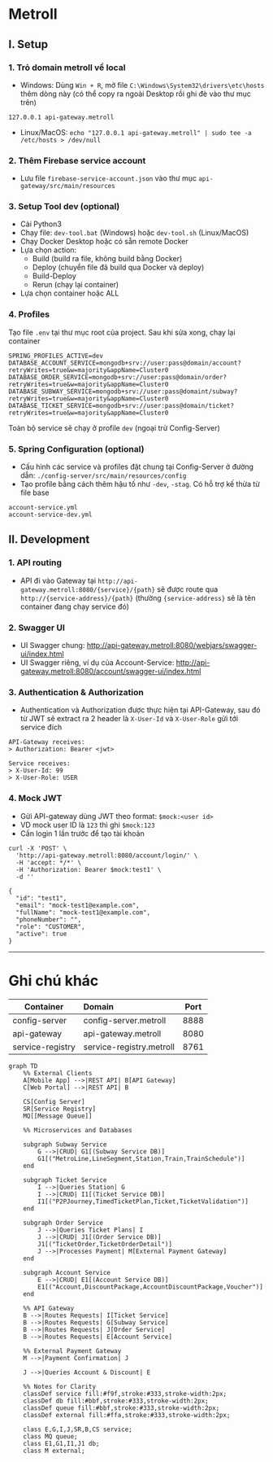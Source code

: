 # Metroll

## I. Setup

### 1. Trỏ domain metroll về local

- Windows: Dùng `Win + R`, mở file `C:\Windows\System32\drivers\etc\hosts` thêm dòng này (có thể copy ra ngoài Desktop rồi ghi đè vào thư mục trên)

```
127.0.0.1 api-gateway.metroll
```

- Linux/MacOS: `echo "127.0.0.1 api-gateway.metroll" | sudo tee -a /etc/hosts > /dev/null`

### 2. Thêm Firebase service account

- Lưu file `firebase-service-account.json` vào thư mục `api-gateway/src/main/resources`

### 3. Setup Tool dev (optional)

- Cài Python3
- Chạy file: `dev-tool.bat` (Windows) hoặc `dev-tool.sh` (Linux/MacOS)
- Chạy Docker Desktop hoặc có sẵn remote Docker
- Lựa chọn action:
  + Build (build ra file, không build bằng Docker)
  + Deploy (chuyển file đã build qua Docker và deploy)
  + Build-Deploy
  + Rerun (chạy lại container)
- Lựa chọn container hoặc ALL

### 4. Profiles
Tạo file `.env` tại thư mục root của project. Sau khi sửa xong, chạy lại container

```properties
SPRING_PROFILES_ACTIVE=dev
DATABASE_ACCOUNT_SERVICE=mongodb+srv://user:pass@domain/account?retryWrites=true&w=majority&appName=Cluster0
DATABASE_ORDER_SERVICE=mongodb+srv://user:pass@domain/order?retryWrites=true&w=majority&appName=Cluster0
DATABASE_SUBWAY_SERVICE=mongodb+srv://user:pass@domaint/subway?retryWrites=true&w=majority&appName=Cluster0
DATABASE_TICKET_SERVICE=mongodb+srv://user:pass@domain/ticket?retryWrites=true&w=majority&appName=Cluster0
```

Toàn bộ service sẽ chạy ở profile `dev` (ngoại trừ Config-Server)

### 5. Spring Configuration (optional)
- Cấu hình các service và profiles đặt chung tại Config-Server ở đường dẫn: `./config-server/src/main/resources/config`
- Tạo profile bằng cách thêm hậu tố như `-dev`, `-stag`. Có hỗ trợ kế thừa từ file base
```
account-service.yml
account-service-dev.yml
```

## II. Development

### 1. API routing
- API đi vào Gateway tại `http://api-gateway.metroll:8080/{service}/{path}` sẽ được route qua `http://{service-address}/{path}` (thường `{service-address}` sẽ là tên container đang chạy service đó)

### 2. Swagger UI
- UI Swagger chung: http://api-gateway.metroll:8080/webjars/swagger-ui/index.html
- UI Swagger riêng, ví dụ của Account-Service: http://api-gateway.metroll:8080/account/swagger-ui/index.html

### 3. Authentication & Authorization
- Authentication và Authorization được thực hiện tại API-Gateway, sau đó từ JWT sẽ extract ra 2 header là `X-User-Id` và `X-User-Role` gửi tới service đích

```
API-Gateway receives:
> Authorization: Bearer <jwt>

Service receives:
> X-User-Id: 99
> X-User-Role: USER
```

### 4. Mock JWT
- Gửi API-gateway dùng JWT theo format: `$mock:<user id>`
- VD mock user ID là `123` thì ghi `$mock:123`
- Cần login 1 lần trước để tạo tài khoản
```
curl -X 'POST' \
  'http://api-gateway.metroll:8080/account/login/' \
  -H 'accept: */*' \
  -H 'Authorization: Bearer $mock:test1' \
  -d ''

{
  "id": "test1",
  "email": "mock-test1@example.com",
  "fullName": "mock-test1@example.com",
  "phoneNumber": "",
  "role": "CUSTOMER",
  "active": true
}
```

---

# Ghi chú khác

| Container        | Domain                   | Port |
|------------------|:-------------------------|------|
| config-server    | config-server.metroll    | 8888 |
| api-gateway      | api-gateway.metroll      | 8080 |
| service-registry | service-registry.metroll | 8761 |

```mermaid
graph TD
    %% External Clients
    A[Mobile App] -->|REST API| B[API Gateway]
    C[Web Portal] -->|REST API| B

    CS[Config Server]
    SR[Service Registry]
    MQ[[Message Queue]]

    %% Microservices and Databases

    subgraph Subway Service
        G -->|CRUD| G1[(Subway Service DB)]
        G1[("MetroLine,LineSegment,Station,Train,TrainSchedule")]
    end

    subgraph Ticket Service
        I -->|Queries Station| G
        I -->|CRUD| I1[(Ticket Service DB)]
        I1[("P2PJourney,TimedTicketPlan,Ticket,TicketValidation")]
    end

    subgraph Order Service
        J -->|Queries Ticket Plans| I
        J -->|CRUD| J1[(Order Service DB)]
        J1[("TicketOrder,TicketOrderDetail")]
        J -->|Processes Payment| M[External Payment Gateway]
    end

    subgraph Account Service
        E -->|CRUD| E1[(Account Service DB)]
        E1[("Account,DiscountPackage,AccountDiscountPackage,Voucher")]
    end

    %% API Gateway
    B -->|Routes Requests| I[Ticket Service]
    B -->|Routes Requests| G[Subway Service]
    B -->|Routes Requests| J[Order Service]
    B -->|Routes Requests| E[Account Service]

    %% External Payment Gateway
    M -->|Payment Confirmation| J

    J -->|Queries Account & Discount| E

    %% Notes for Clarity
    classDef service fill:#f9f,stroke:#333,stroke-width:2px;
    classDef db fill:#bbf,stroke:#333,stroke-width:2px;
    classDef queue fill:#bbf,stroke:#333,stroke-width:2px;
    classDef external fill:#ffa,stroke:#333,stroke-width:2px;

    class E,G,I,J,SR,B,CS service;
    class MQ queue;
    class E1,G1,I1,J1 db;
    class M external;
```